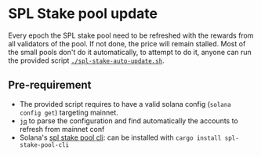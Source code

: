 # SPL Stake pool update

Every epoch the SPL stake pool need to be refreshed with the rewards from all validators of the pool. If not done, the price will remain stalled. Most of the small pools don't do it automatically, to attempt to do it, anyone can run the provided script [`./spl-stake-auto-update.sh`](./spl-stake-auto-update.sh).

## Pre-requirement

- The provided script requires to have a valid solana config (`solana config get`) targeting mainnet.
- [`jq`](https://stedolan.github.io/jq/) to parse the configuration and find automatically the accounts to refresh from mainnet conf
- Solana's [spl stake pool cli](https://spl.solana.com/stake-pool/cli): can be installed with `cargo install spl-stake-pool-cli`
